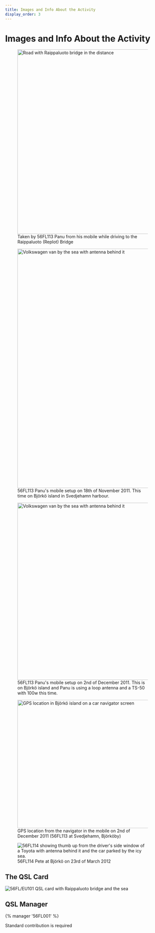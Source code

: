 ```yaml
---
title: Images and Info About the Activity
display_order: 3
---
```


# Images and Info About the Activity

<figure class="photo">
<img src="/56fl-eu101/images/Replot_Bridge_56FL113_Mobile.jpg" width="800" height="600" alt="Road with Raippaluoto bridge in the distance">
<figcaption>
Taken by 56FL113 Panu from his mobile while driving to the Raippaluoto (Replot) Bridge
</figcaption>
</figure>

<figure class="photo">
<img src="/56fl-eu101/images/Bjorkoby_Svedjehamn_1_for_web.jpg" width="584" height="778" alt="Volkswagen van by the sea with antenna behind it">
<figcaption>
56FL113 Panu's mobile setup on 18th of November 2011. This time on Björkö island in Svedjehamn harbour.
</figcaption>
</figure>

<figure class="photo">
<img src="/56fl-eu101/images/56SD113_02122011_Bjorko.jpg" width="768" height="576" alt="Volkswagen van by the sea with antenna behind it">
<figcaption>
56FL113 Panu's mobile setup on 2nd of December 2011. This is on Björkö island and Panu is using a loop antenna and a TS-50 with 100w this time.
</figcaption>
</figure>

<figure class="photo">
<img src="/56fl-eu101/images/56SD113_02122011_GPS_Location.jpg" width="555" height="417" alt="GPS location in Björkö island on a car navigator screen">
<figcaption>
GPS location from the navigator in the mobile on 2nd of December 2011 (56FL113 at Svedjehamn, Björköby)
</figcaption>
</figure>

<figure class="photo">
<img src="/56fl-eu101/images/56FL114_23032012_Bjorko.jpg" alt="56FL114 showing thumb up from the driver's side window of a Toyota with antenna behind it and the car parked by the icy sea.">
<figcaption>
56FL114 Pete at Björkö on 23rd of March 2012
</figcaption>
</figure>

## The QSL Card

<p><a class="image-link" href"/56fl-eu101/images/FF---56FL_eu101.jpg"><img src="/56fl-eu101/images/FF---56FL_eu101-WEB.jpg" alt="56FL/EU101 QSL card with Raippaluoto bridge and the sea"></a></p>

## QSL Manager

{% manager '56FL001' %}

Standard contribution is required
